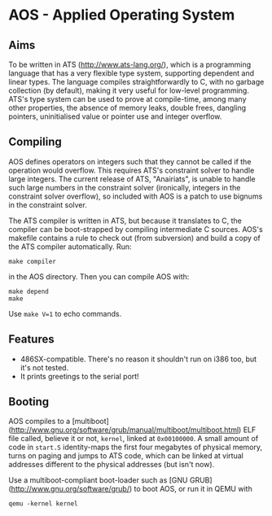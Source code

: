 AOS - Applied Operating System
==============================

Aims
----

To be written in ATS (http://www.ats-lang.org/), which is a programming
language that has a very flexible type system, supporting dependent and
linear types. The language compiles straightforwardly to C, with no
garbage collection (by default), making it very useful for low-level
programming. ATS's type system can be used to prove at compile-time, among many
other properties, the absence of memory leaks, double frees, dangling
pointers, uninitialised value or pointer use and integer overflow.

Compiling
---------

AOS defines operators on integers such that they cannot be called if the
operation would overflow. This requires ATS's constraint solver to
handle large integers. The current release of ATS, "Anairiats", is
unable to handle such large numbers in the constraint solver
(ironically, integers in the constraint solver overflow), so included with AOS
is a patch to use bignums in the constraint solver.

The ATS compiler is written in ATS, but because it translates to C, the
compiler can be boot-strapped by compiling intermediate C sources.
AOS's makefile contains a rule to check out (from subversion) and build a copy
of the ATS compiler automatically. Run:
    
    make compiler

in the AOS directory. Then you can compile AOS with:

    make depend
    make

Use `make V=1` to echo commands.

Features
--------

* 486SX-compatible. There's no reason it shouldn't run on i386 too, but it's
  not tested.
* It prints greetings to the serial port!

Booting
-------

AOS compiles to a
[multiboot] (http://www.gnu.org/software/grub/manual/multiboot/multiboot.html)
ELF file called, believe it or not, `kernel`, linked at `0x00100000`. A small
amount of code in `start.S` identity-maps the first four megabytes of physical
memory, turns on paging and jumps to ATS code, which can be linked at virtual
addresses different to the physical addresses (but isn't now).

Use a multiboot-compliant boot-loader such as
[GNU GRUB] (http://www.gnu.org/software/grub/) to boot AOS, or run it in QEMU with

    qemu -kernel kernel
